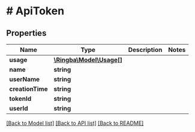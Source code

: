# # ApiToken

## Properties

Name | Type | Description | Notes
------------ | ------------- | ------------- | -------------
**usage** | [**\Ringba\Model\Usage[]**](Usage.md) |  |
**name** | **string** |  |
**userName** | **string** |  |
**creationTime** | **string** |  |
**tokenId** | **string** |  |
**userId** | **string** |  |

[[Back to Model list]](../../README.md#models) [[Back to API list]](../../README.md#endpoints) [[Back to README]](../../README.md)
